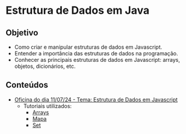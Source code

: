 # Estrutura de Dados em Java

## Objetivo
* Como criar e manipular estruturas de dados em Javascript. 
* Entender a importância das estruturas de dados na programação.
* Conhecer as principais estruturas de dados em Javascript: arrays, objetos, dicionários, etc.

## Conteúdos
* [Oficina do dia 11/07/24 - Tema: Estrutura de Dados em Javascript](https://drive.google.com/file/d/1p42qP-7T14HI5ySPOO5Q4-9RO3otLJH6/view?usp=sharing)
  * Tutoriais utilizados:
    * [Arrays](https://www.geeksforgeeks.org/javascript-arrays/)
    * [Mapa](https://www.geeksforgeeks.org/javascript-map/?ref=lbp)
    * [Set](https://www.geeksforgeeks.org/sets-in-javascript/?ref=lbp)

